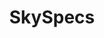 ---
title: SkySpecs
slug: "skyspecs"
type: "job"
start_year: "2016"
end_year: "present"
draft: false
tags: []
---